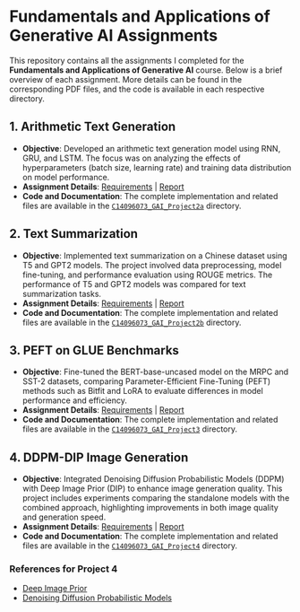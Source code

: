 # Fundamentals and Applications of Generative AI Assignments

This repository contains all the assignments I completed for the **Fundamentals and Applications of Generative AI** course. Below is a brief overview of each assignment. More details can be found in the corresponding PDF files, and the code is available in each respective directory.

## 1. Arithmetic Text Generation
- **Objective**: Developed an arithmetic text generation model using RNN, GRU, and LSTM. The focus was on analyzing the effects of hyperparameters (batch size, learning rate) and training data distribution on model performance.
- **Assignment Details**: [Requirements](https://github.com/hsylin/GAI/blob/main/C14096073_GAI_Project2a/GAI_Project2a_requirment.pdf) | [Report](https://github.com/hsylin/GAI/blob/main/C14096073_GAI_Project2a/GAI_Project2a_report.pdf)
- **Code and Documentation**: The complete implementation and related files are available in the [`C14096073_GAI_Project2a`](https://github.com/hsylin/GAI/tree/main/C14096073_GAI_Project2a) directory.

## 2. Text Summarization
- **Objective**: Implemented text summarization on a Chinese dataset using T5 and GPT2 models. The project involved data preprocessing, model fine-tuning, and performance evaluation using ROUGE metrics. The performance of T5 and GPT2 models was compared for text summarization tasks.
- **Assignment Details**: [Requirements](https://github.com/hsylin/GAI/blob/main/C14096073_GAI_Project2b/GAI_Project2b_requirment.pdf) | [Report](https://github.com/hsylin/GAI/blob/main/C14096073_GAI_Project2b/GAI_Project2b_report.pdf)
- **Code and Documentation**: The complete implementation and related files are available in the [`C14096073_GAI_Project2b`](https://github.com/hsylin/GAI/tree/main/C14096073_GAI_Project2b) directory.

## 3. PEFT on GLUE Benchmarks
- **Objective**: Fine-tuned the BERT-base-uncased model on the MRPC and SST-2 datasets, comparing Parameter-Efficient Fine-Tuning (PEFT) methods such as Bitfit and LoRA to evaluate differences in model performance and efficiency.
- **Assignment Details**: [Requirements](https://github.com/hsylin/GAI/blob/main/C14096073_GAI_Project3/GAI_Project3_requirment.pdf) | [Report](https://github.com/hsylin/GAI/blob/main/C14096073_GAI_Project3/GAI_Project3_report.pdf)
- **Code and Documentation**: The complete implementation and related files are available in the [`C14096073_GAI_Project3`](https://github.com/hsylin/GAI/tree/main/C14096073_GAI_Project3) directory.

## 4. DDPM-DIP Image Generation
- **Objective**: Integrated Denoising Diffusion Probabilistic Models (DDPM) with Deep Image Prior (DIP) to enhance image generation quality. This project includes experiments comparing the standalone models with the combined approach, highlighting improvements in both image quality and generation speed.
- **Assignment Details**: [Requirements](https://github.com/hsylin/GAI/blob/main/C14096073_GAI_Project4/requirement.pdf) | [Report](https://github.com/hsylin/GAI/blob/main/C14096073_GAI_Project4/report.pdf)
- **Code and Documentation**: The complete implementation and related files are available in the [`C14096073_GAI_Project4`](https://github.com/hsylin/GAI/tree/main/C14096073_GAI_Project4) directory.

### References for Project 4
- [Deep Image Prior](https://github.com/DmitryUlyanov/deep-image-prior)
- [Denoising Diffusion Probabilistic Models](https://github.com/bot66/MNISTDiffusion/tree/main)

